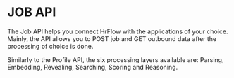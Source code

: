 # JOB API

The Job API helps you connect HrFlow with the applications of your choice. Mainly, the API allows you to POST job and GET outbound data after the processing of choice is done.

Similarly to the Profile API, the six processing layers available are: Parsing, Embedding, Revealing, Searching, Scoring and Reasoning.

